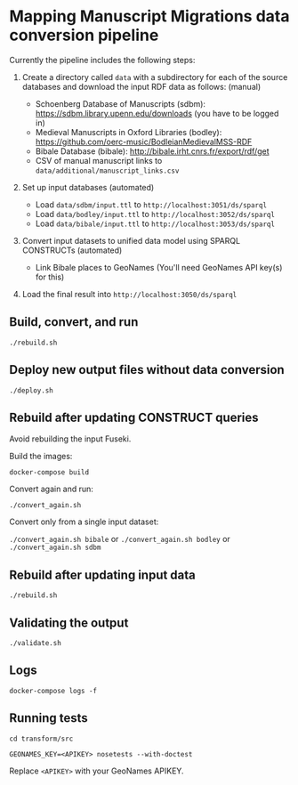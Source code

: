 # Mapping Manuscript Migrations data conversion pipeline

Currently the pipeline includes the following steps:

1. Create a directory called `data` with a subdirectory for each of the source databases and download the input RDF data as follows: (manual)
    * Schoenberg Database of Manuscripts (sdbm): https://sdbm.library.upenn.edu/downloads (you have to be logged in)
    * Medieval Manuscripts in Oxford Libraries (bodley): https://github.com/oerc-music/BodleianMedievalMSS-RDF
    * Bibale Database (bibale): http://bibale.irht.cnrs.fr/export/rdf/get
    * CSV of manual manuscript links to `data/additional/manuscript_links.csv`

2. Set up input databases (automated)
    * Load `data/sdbm/input.ttl` to `http://localhost:3051/ds/sparql`
    * Load `data/bodley/input.ttl` to `http://localhost:3052/ds/sparql`
    * Load `data/bibale/input.ttl` to `http://localhost:3053/ds/sparql`

3. Convert input datasets to unified data model using SPARQL CONSTRUCTs (automated)
    * Link Bibale places to GeoNames (You'll need GeoNames API key(s) for this)

4. Load the final result into `http://localhost:3050/ds/sparql`

## Build, convert, and run

`./rebuild.sh`


## Deploy new output files without data conversion

`./deploy.sh`


## Rebuild after updating CONSTRUCT queries

Avoid rebuilding the input Fuseki.

Build the images:

`docker-compose build`

Convert again and run:

`./convert_again.sh`

Convert only from a single input dataset:

`./convert_again.sh bibale`
or
`./convert_again.sh bodley`
or
`./convert_again.sh sdbm`


## Rebuild after updating input data

`./rebuild.sh`


## Validating the output

`./validate.sh`


## Logs

`docker-compose logs -f`


## Running tests

`cd transform/src`

`GEONAMES_KEY=<APIKEY> nosetests --with-doctest`

Replace `<APIKEY>` with your GeoNames APIKEY.

